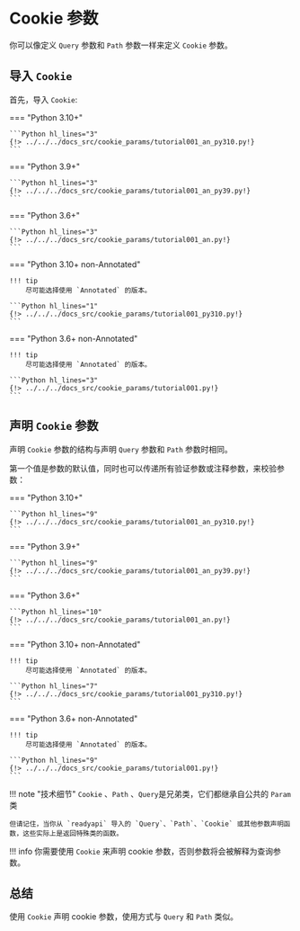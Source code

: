 # Cookie 参数

你可以像定义 `Query` 参数和 `Path` 参数一样来定义 `Cookie` 参数。

## 导入 `Cookie`

首先，导入 `Cookie`:

=== "Python 3.10+"

    ```Python hl_lines="3"
    {!> ../../../docs_src/cookie_params/tutorial001_an_py310.py!}
    ```

=== "Python 3.9+"

    ```Python hl_lines="3"
    {!> ../../../docs_src/cookie_params/tutorial001_an_py39.py!}
    ```

=== "Python 3.6+"

    ```Python hl_lines="3"
    {!> ../../../docs_src/cookie_params/tutorial001_an.py!}
    ```

=== "Python 3.10+ non-Annotated"

    !!! tip
        尽可能选择使用 `Annotated` 的版本。

    ```Python hl_lines="1"
    {!> ../../../docs_src/cookie_params/tutorial001_py310.py!}
    ```

=== "Python 3.6+ non-Annotated"

    !!! tip
        尽可能选择使用 `Annotated` 的版本。

    ```Python hl_lines="3"
    {!> ../../../docs_src/cookie_params/tutorial001.py!}
    ```

## 声明 `Cookie` 参数

声明 `Cookie` 参数的结构与声明 `Query` 参数和 `Path` 参数时相同。

第一个值是参数的默认值，同时也可以传递所有验证参数或注释参数，来校验参数：


=== "Python 3.10+"

    ```Python hl_lines="9"
    {!> ../../../docs_src/cookie_params/tutorial001_an_py310.py!}
    ```

=== "Python 3.9+"

    ```Python hl_lines="9"
    {!> ../../../docs_src/cookie_params/tutorial001_an_py39.py!}
    ```

=== "Python 3.6+"

    ```Python hl_lines="10"
    {!> ../../../docs_src/cookie_params/tutorial001_an.py!}
    ```

=== "Python 3.10+ non-Annotated"

    !!! tip
        尽可能选择使用 `Annotated` 的版本。

    ```Python hl_lines="7"
    {!> ../../../docs_src/cookie_params/tutorial001_py310.py!}
    ```

=== "Python 3.6+ non-Annotated"

    !!! tip
        尽可能选择使用 `Annotated` 的版本。

    ```Python hl_lines="9"
    {!> ../../../docs_src/cookie_params/tutorial001.py!}
    ```

!!! note "技术细节"
    `Cookie` 、`Path` 、`Query`是兄弟类，它们都继承自公共的 `Param` 类

    但请记住，当你从 `readyapi` 导入的 `Query`、`Path`、`Cookie` 或其他参数声明函数，这些实际上是返回特殊类的函数。

!!! info
    你需要使用 `Cookie` 来声明 cookie 参数，否则参数将会被解释为查询参数。

## 总结

使用 `Cookie` 声明 cookie 参数，使用方式与 `Query` 和 `Path` 类似。
